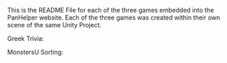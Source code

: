 This is the README File for each of the three games embedded into the PanHelper website.
Each of the three games was created within their own scene of the same Unity Project.

Greek Trivia:


MonstersU Sorting:


